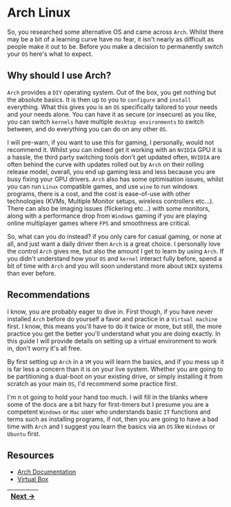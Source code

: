 # Arch Linux

So, you researched some alternative OS and came across `Arch`. Whilst there may be a bit of a learning curve
have no fear, it isn't nearly as difficult as people make it out to be. Before you make a decision to
permanently switch your `OS` here's what to expect.

## Why should I use Arch?

`Arch` provides a `DIY` operating system. Out of the box, you get nothing but the absolute basics. It is then
up to you to `configure` and `install` everything. What this gives you is an `OS` specifically tailored to your
needs and your needs alone. You can have it as secure (or insecure) as you like, you can switch `kernels` have
multiple `desktop environments` to switch between, and do everything you can do on any other `OS`.

I will pre-warn, if you want to use this for gaming, I personally, would not recommend it. Whilst you can indeed
get it working with an `NVIDIA` GPU it is a hassle, the third party switching tools don't get updated often,
`NVIDIA` are often behind the curve with updates rolled out by `Arch` on their rolling release model, overall,
you end up gaming less and less because you are busy fixing your GPU drivers. `Arch` also has some optimisation
issues, whilst you can run `Linux` compatible games, and use `wine` to run windows programs, there is a cost,
and the cost is ease-of-use with other technologies (KVMs, Multiple Monitor setups, wireless controllers etc...).
There can also be imaging issues (flickering etc...) with some monitors, along with a performance drop from `Windows`
gaming if you are playing online multiplayer games where `FPS` and smoothness are critical.

So, what can you do instead? if you only care for casual gaming, or none at all, and just want a daily driver then
`Arch` is a great choice. I personally love the control `Arch` gives me, but also the amount I get to learn by using
`Arch`. If you didn't understand how your `OS` and `kernel` interact fully before, spend a bit of time with `Arch`
and you will soon understand more about `UNIX` systems than ever before.

## Recommendations

I know, you are probably eager to dive in. First though, if you have never installed `Arch` before do yourself a
favor and practice in a `Virtual machine` first. I know, this means you'll have to do it twice or more, but still,
the more practice you get the better you'll understand what you are doing exactly. In this guide I will provide
details on setting up a virtual environment to work in, don't worry it's all free.

By first setting up `Arch` in a `VM` you will learn the basics, and if you mess up it is far less a concern
than it is on your live system. Whether you are going to be partitioning a dual-boot on your existing drive,
or simply installing it from scratch as your main `OS`, I'd recommend some practice first.

I'm n ot going to hold your hand too much. I will fill in the blanks where some of the docs are a bit
hazy for first-timers but I presume you are a competent `Windows` or `Mac` user who understands basic `IT`
functions and terms such as installing programs, if not, then you are going to have a bad time with `Arch` and
I suggest you learn the basics via an `OS` like `Windows` or `Ubuntu` first.

## Resources

- [Arch Documentation](https://archlinux.org/)
- [Virtual Box](https://www.virtualbox.org/)

| [Next →](./chapters/1_virtual_machine.md) |
|:--|
